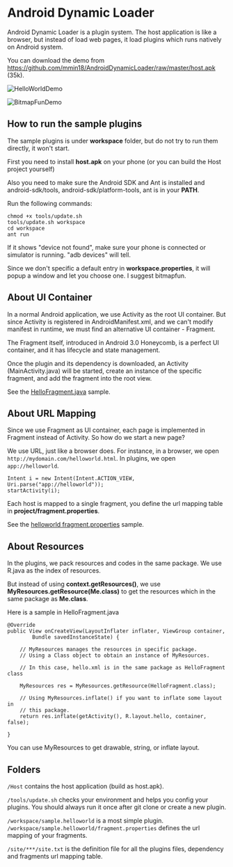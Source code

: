 # Android Dynamic Loader

Android Dynamic Loader is a plugin system. The host application is like a browser, but instead of load web pages, it load plugins which runs natively on Android system.

You can download the demo from <https://github.com/mmin18/AndroidDynamicLoader/raw/master/host.apk> (35k).

![HelloWorldDemo](https://raw.github.com/mmin18/AndroidDynamicLoader/master/HelloWorldDemo.png)

![BitmapFunDemo](https://raw.github.com/mmin18/AndroidDynamicLoader/master/BitmapFunDemo.png)

## How to run the sample plugins

The sample plugins is under **workspace** folder, but do not try to run them directly, it won't start.

First you need to install **host.apk** on your phone (or you can build the Host project yourself)

Also you need to make sure the Android SDK and Ant is installed and android-sdk/tools, android-sdk/platform-tools, ant is in your **PATH**.

Run the following commands:

	chmod +x tools/update.sh
	tools/update.sh workspace
	cd workspace
	ant run

If it shows "device not found", make sure your phone is connected or simulator is running. "adb devices" will tell.

Since we don't specific a default entry in **workspace.properties**, it will popup a window and let you choose one. I suggest bitmapfun.

## About UI Container

In a normal Android application, we use Activity as the root UI container. But since Activity is registered in AndroidManifest.xml, and we can't modify manifest in runtime, we must find an alternative UI container - Fragment.

The Fragment itself, introduced in Android 3.0 Honeycomb, is a perfect UI container, and it has lifecycle and state management.

Once the plugin and its dependency is downloaded, an Activity (MainActivity.java) will be started, create an instance of the specific fragment, and add the fragment into the root view.

See the [HelloFragment.java](https://github.com/mmin18/AndroidDynamicLoader/blob/master/workspace/sample.helloworld/src/sample/helloworld/HelloFragment.java) sample.

## About URL Mapping

Since we use Fragment as UI container, each page is implemented in Fragment instead of Activity. So how do we start a new page?

We use URL, just like a browser does. For instance, in a browser, we open `http://mydomain.com/helloworld.html`. In plugins, we open `app://helloworld`.

	Intent i = new Intent(Intent.ACTION_VIEW, Uri.parse("app://helloworld"));
	startActivity(i);

Each host is mapped to a single fragment, you define the url mapping table in **project/fragment.properties**.

See the [helloworld fragment.properties](https://github.com/mmin18/AndroidDynamicLoader/blob/master/workspace/sample.helloworld/fragment.properties) sample.

## About Resources

In the plugins, we pack resources and codes in the same package. We use R.java as the index of resources.

But instead of using **context.getResources()**, we use **MyResources.getResource(Me.class)** to get the resources which in the same package as **Me.class**.

Here is a sample in HelloFragment.java

	@Override
	public View onCreateView(LayoutInflater inflater, ViewGroup container,
			Bundle savedInstanceState) {

		// MyResources manages the resources in specific package.
		// Using a Class object to obtain an instance of MyResources.

		// In this case, hello.xml is in the same package as HelloFragment class

		MyResources res = MyResources.getResource(HelloFragment.class);

		// Using MyResources.inflate() if you want to inflate some layout in
		// this package.
		return res.inflate(getActivity(), R.layout.hello, container, false);

	}

You can use MyResources to get drawable, string, or inflate layout.

## Folders

`/Host` contains the host application (build as host.apk).

`/tools/update.sh` checks your environment and helps you config your plugins. You should always run it once after git clone or create a new plugin.

`/workspace/sample.helloworld` is a most simple plugin.
`/workspace/sample.helloworld/fragment.properties` defines the url mapping of your fragments.

`/site/***/site.txt` is the definition file for all the plugins files, dependency and fragments url mapping table.

